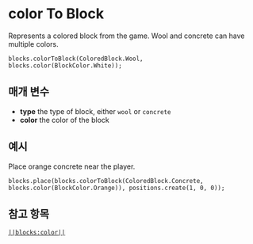 # color To Block

Represents a colored block from the game. Wool and concrete can have multiple colors.

```sig
blocks.colorToBlock(ColoredBlock.Wool, blocks.color(BlockColor.White));
```

## 매개 변수

* **type** the type of block, either `wool` or `concrete`
* **color** the color of the block

## 예시

Place orange concrete near the player.

```blocks
blocks.place(blocks.colorToBlock(ColoredBlock.Concrete, blocks.color(BlockColor.Orange)), positions.create(1, 0, 0));
```

## 참고 항목

[`||blocks:color||`](/reference/blocks/color)